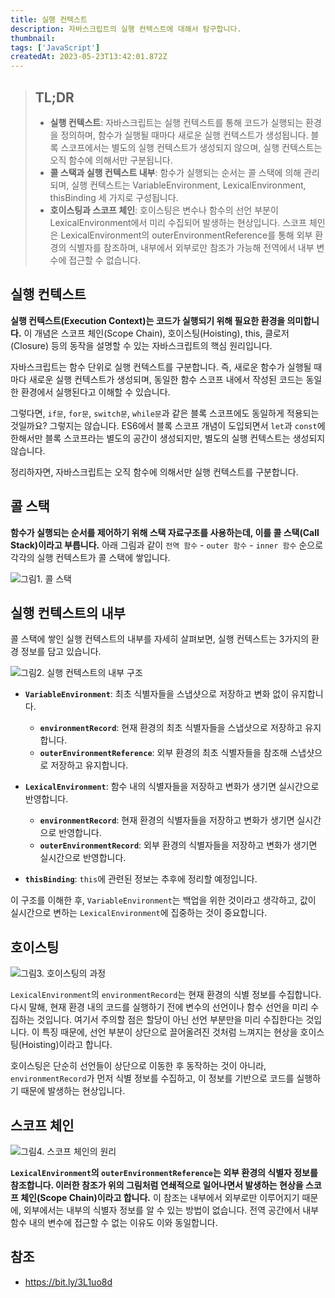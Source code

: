 ```yaml
---
title: 실행 컨텍스트
description: 자바스크립트의 실행 컨텍스트에 대해서 탐구합니다.
thumbnail:
tags: ['JavaScript']
createdAt: 2023-05-23T13:42:01.872Z
---
```


> ## TL;DR
>
> - **실행 컨텍스트**: 자바스크립트는 실행 컨텍스트를 통해 코드가 실행되는 환경을 정의하며, 함수가 실행될 때마다 새로운 실행 컨텍스트가 생성됩니다. 블록 스코프에서는 별도의 실행 컨텍스트가 생성되지 않으며, 실행 컨텍스트는 오직 함수에 의해서만 구분됩니다.
> - **콜 스택과 실행 컨텍스트 내부**: 함수가 실행되는 순서는 콜 스택에 의해 관리되며, 실행 컨텍스트는 VariableEnvironment, LexicalEnvironment, thisBinding 세 가지로 구성됩니다.
> - **호이스팅과 스코프 체인**: 호이스팅은 변수나 함수의 선언 부분이 LexicalEnvironment에서 미리 수집되어 발생하는 현상입니다. 스코프 체인은 LexicalEnvironment의 outerEnvironmentReference를 통해 외부 환경의 식별자를 참조하며, 내부에서 외부로만 참조가 가능해 전역에서 내부 변수에 접근할 수 없습니다.

## 실행 컨텍스트

**실행 컨텍스트(Execution Context)는 코드가 실행되기 위해 필요한 환경을 의미합니다.** 이 개념은 스코프 체인(Scope Chain), 호이스팅(Hoisting), this, 클로저(Closure) 등의 동작을 설명할 수 있는 자바스크립트의 핵심 원리입니다.

자바스크립트는 함수 단위로 실행 컨텍스트를 구분합니다. 즉, 새로운 함수가 실행될 때마다 새로운 실행 컨텍스트가 생성되며, 동일한 함수 스코프 내에서 작성된 코드는 동일한 환경에서 실행된다고 이해할 수 있습니다.

그렇다면, `if문`, `for문`, `switch문`, `while문`과 같은 블록 스코프에도 동일하게 적용되는 것일까요? 그렇지는 않습니다. ES6에서 블록 스코프 개념이 도입되면서 `let`과 `const`에 한해서만 블록 스코프라는 별도의 공간이 생성되지만, 별도의 실행 컨텍스트는 생성되지 않습니다.

정리하자면, 자바스크립트는 오직 함수에 의해서만 실행 컨텍스트를 구분합니다.

## 콜 스택

**함수가 실행되는 순서를 제어하기 위해 스택 자료구조를 사용하는데, 이를 콜 스택(Call Stack)이라고 부릅니다.** 아래 그림과 같이 `전역 함수` - `outer 함수` - `inner 함수` 순으로 각각의 실행 컨텍스트가 콜 스택에 쌓입니다.

![그림1. 콜 스택](/assets/contents/js-execution-context/1.png)

## 실행 컨텍스트의 내부

콜 스택에 쌓인 실행 컨텍스트의 내부를 자세히 살펴보면, 실행 컨텍스트는 3가지의 환경 정보를 담고 있습니다.

![그림2. 실행 컨텍스트의 내부 구조](/assets/contents/js-execution-context/2.png)

- **`VariableEnvironment`**: 최초 식별자들을 스냅샷으로 저장하고 변화 없이 유지합니다.

  - **`environmentRecord`**: 현재 환경의 최초 식별자들을 스냅샷으로 저장하고 유지합니다.
  - **`outerEnvironmentReference`**: 외부 환경의 최초 식별자들을 참조해 스냅샷으로 저장하고 유지합니다.

- **`LexicalEnvironment`**: 함수 내의 식별자들을 저장하고 변화가 생기면 실시간으로 반영합니다.

  - **`environmentRecord`**: 현재 환경의 식별자들을 저장하고 변화가 생기면 실시간으로 반영합니다.
  - **`outerEnvironmentRecord`**: 외부 환경의 식별자들을 저장하고 변화가 생기면 실시간으로 반영합니다.

- **`thisBinding`**: `this`에 관련된 정보는 추후에 정리할 예정입니다.

이 구조를 이해한 후, `VariableEnvironment`는 백업을 위한 것이라고 생각하고, 값이 실시간으로 변하는 `LexicalEnvironment`에 집중하는 것이 중요합니다.

## 호이스팅

![그림3. 호이스팅의 과정](/assets/contents/js-execution-context/3.png)

`LexicalEnvironment`의 `environmentRecord`는 현재 환경의 식별 정보를 수집합니다. 다시 말해, 현재 환경 내의 코드를 실행하기 전에 변수의 선언이나 함수 선언을 미리 수집하는 것입니다. 여기서 주의할 점은 할당이 아닌 선언 부분만을 미리 수집한다는 것입니다. 이 특징 때문에, 선언 부분이 상단으로 끌어올려진 것처럼 느껴지는 현상을 호이스팅(Hoisting)이라고 합니다.

호이스팅은 단순히 선언들이 상단으로 이동한 후 동작하는 것이 아니라, `environmentRecord`가 먼저 식별 정보를 수집하고, 이 정보를 기반으로 코드를 실행하기 때문에 발생하는 현상입니다.

## 스코프 체인

![그림4. 스코프 체인의 원리](/assets/contents/js-execution-context/4.png)

**`LexicalEnvironment`의 `outerEnvironmentReference`는 외부 환경의 식별자 정보를 참조합니다. 이러한 참조가 위의 그림처럼 연쇄적으로 일어나면서 발생하는 현상을 스코프 체인(Scope Chain)이라고 합니다.** 이 참조는 내부에서 외부로만 이루어지기 때문에, 외부에서는 내부의 식별자 정보를 알 수 있는 방법이 없습니다. 전역 공간에서 내부 함수 내의 변수에 접근할 수 없는 이유도 이와 동일합니다.

## 참조

- https://bit.ly/3L1uo8d

